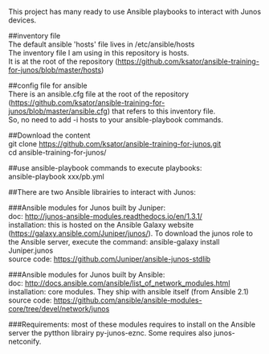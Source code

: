 This project has many ready to use Ansible playbooks to interact with Junos devices.     

##inventory file  
The default ansible 'hosts' file lives in /etc/ansible/hosts  
The inventory file I am using in this repository is hosts.   
It is at the root of the repository (https://github.com/ksator/ansible-training-for-junos/blob/master/hosts)  

##config file for ansible   
There is an ansible.cfg file at the root of the repository (https://github.com/ksator/ansible-training-for-junos/blob/master/ansible.cfg) that refers to this inventory file.   
So, no need to add -i hosts to your ansible-playbook commands.  

##Download the content  
git clone https://github.com/ksator/ansible-training-for-junos.git  
cd ansible-training-for-junos/    

##use ansible-playbook commands to execute playbooks:    
ansible-playbook xxx/pb.yml  

##There are two Ansible librairies to interact with Junos:  

###Ansible modules for Junos built by Juniper:  
doc: http://junos-ansible-modules.readthedocs.io/en/1.3.1/  
installation: this is hosted on the Ansible Galaxy website (https://galaxy.ansible.com/Juniper/junos/). To download the junos role to the Ansible server, execute the command: ansible-galaxy install Juniper.junos  
source code: https://github.com/Juniper/ansible-junos-stdlib  

###Ansible modules for Junos built by Ansible:   
doc: http://docs.ansible.com/ansible/list_of_network_modules.html    
installation: core modules. They ship with ansible itself (from Ansible 2.1)  
source code: https://github.com/ansible/ansible-modules-core/tree/devel/network/junos  

###Requirements: most of these modules requires to install on the Ansible server the pytthon librairy py-junos-eznc. Some requires also junos-netconify.    



